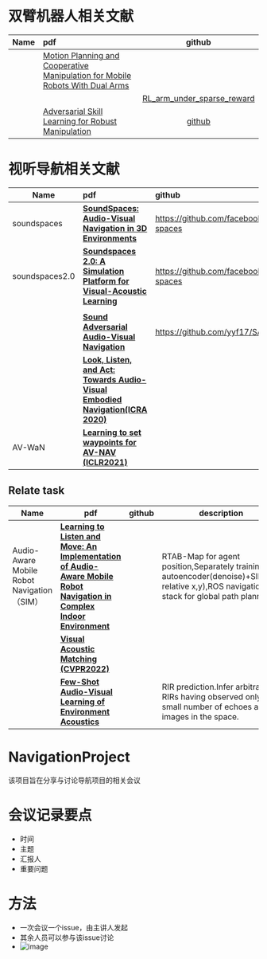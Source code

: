 # 双臂机器人相关文献
| Name | pdf   |    github |
| :--- | :---  |   :---:   |
|      |[Motion Planning and Cooperative Manipulation for Mobile Robots With Dual Arms](https://ieeexplore.ieee.org/stamp/stamp.jsp?tp=&arnumber=9754220)|    |
|      |        | [RL_arm_under_sparse_reward](https://github.com/PiggyCh/RL_arm_under_sparse_reward)
|      |[Adversarial Skill Learning for Robust Manipulation](https://arxiv.org/pdf/2011.03383.pdf)        | [github](https://github.com/Pingcheng-Jian/Adversarial_Skill_Learning_for_Robust_Manipulation)  |
# 视听导航相关文献
| Name           | pdf                                                          | github                                           | description |
| -------------- | :----------------------------------------------------------- | :----------------------------------------------- | ----------- |
| soundspaces    | [**SoundSpaces: Audio-Visual Navigation in 3D Environments**](https://scontent-hkg4-2.xx.fbcdn.net/v/t39.8562-6/10000000_225707052822142_3554026592703488763_n.pdf?_nc_cat=100&ccb=1-7&_nc_sid=ad8a9d&_nc_ohc=IycUF2sAw5kAX_fXrtY&_nc_ht=scontent-hkg4-2.xx&oh=00_AT-0SXodwx2wCx_UrfeW8Tl-5abiG5LFjQzz_DJ0sr0DXA&oe=62D592BC) | https://github.com/facebookresearch/sound-spaces |             |
| soundspaces2.0 | [**Soundspaces 2.0: A Simulation Platform for Visual-Acoustic Learning**](https://arxiv.org/pdf/2206.08312.pdf) | https://github.com/facebookresearch/sound-spaces |             |
|                |                                                              |                                                  |             |
|                | [**Sound Adversarial Audio-Visual Navigation**](https://arxiv.org/pdf/2202.10910) | https://github.com/yyf17/SAAVN                   |             |
|                | [**Look, Listen, and Act: Towards Audio-Visual Embodied Navigation(ICRA 2020)**](https://arxiv.org/pdf/1912.11684.pdf) |                                                  |             |
| AV-WaN         | **[Learning to set waypoints for AV-NAV (ICLR2021)](https://arxiv.org/pdf/2008.09622)** |                                                  |             |

## Relate task

| Name                                       | pdf                                                          | github | description                                                  |
| ------------------------------------------ | ------------------------------------------------------------ | ------ | ------------------------------------------------------------ |
| Audio-Aware Mobile Robot Navigation（SIM） | [**Learning to Listen and Move: An Implementation of Audio-Aware Mobile Robot Navigation in Complex Indoor Environment**](https://github.com/yyf17/awesome-embodied-intelligent/blob/main/Learning_to_Listen_and_Move_An_Implementation_of_Audio-Aware_Mobile_Robot_Navigation_in_Complex_Indoor_Environment.pdf) |        | RTAB-Map for agent position,Separately training autoencoder(denoise)+SIM(get relative x,y),ROS navigation stack for global path planning. |
|                                            | [**Visual Acoustic Matching (CVPR2022)**]()                  |        |                                                              |
|                                            | [**Few-Shot Audio-Visual Learning of Environment Acoustics**](https://arxiv.org/pdf/2206.04006.pdf) |        | RIR prediction.Infer arbitrary RIRs having observed only a small number of echoes and images in the space. |






# NavigationProject
该项目旨在分享与讨论导航项目的相关会议

# 会议记录要点
- 时间
- 主题
- 汇报人
- 重要问题
# 方法
- 一次会议一个issue，由主讲人发起
- 其余人员可以参与该issue讨论
- ![image](https://user-images.githubusercontent.com/34536352/159002450-c96a5347-2874-478f-bfcc-be2920c4723b.png)

